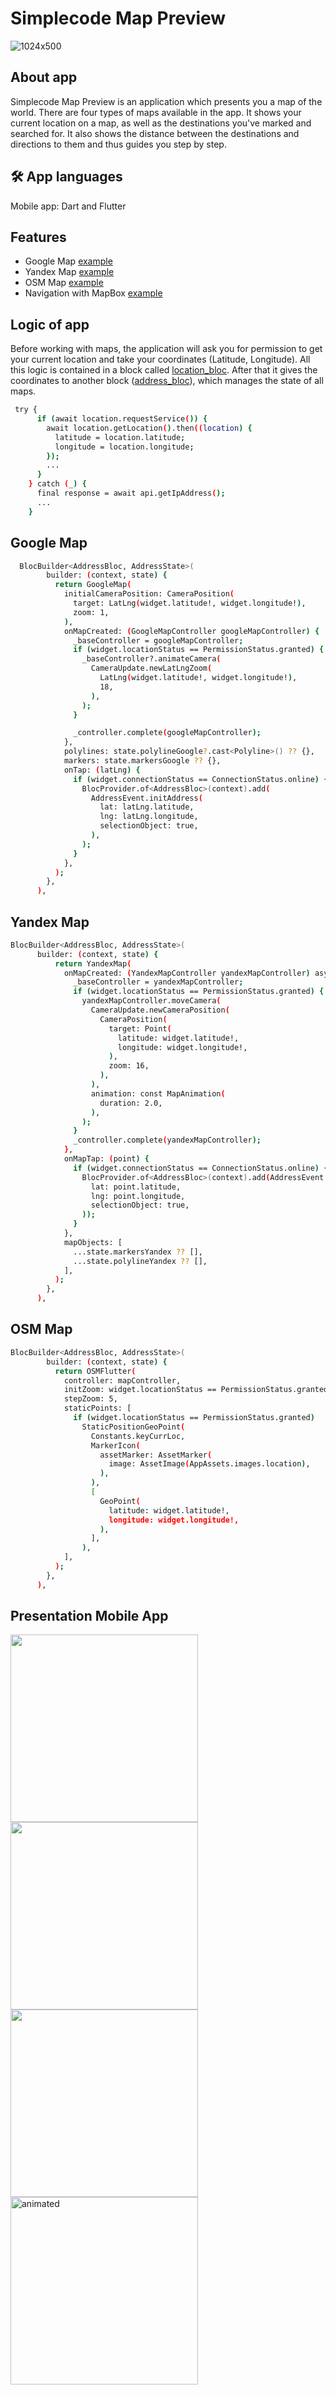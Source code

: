 
# Simplecode Map Preview

![1024x500](https://user-images.githubusercontent.com/36184953/217436095-92da8bd0-8eb4-42bd-b45e-73593d277295.png)

## About app
Simplecode Map Preview is an application which presents you a map of the world. There are four types of maps available in the app. It shows your current location on a map, as well as the destinations you've marked and searched for. It also shows the distance between the destinations and directions to them and thus guides you step by step.

## 🛠 App languages
Mobile app: Dart and Flutter

## Features
- Google Map [example](https://github.com/devsimplecode/map-mobile-flutter/blob/main/lib/features/maps/google_map/google_app_map.dart)
- Yandex Map [example](https://github.com/devsimplecode/map-mobile-flutter/blob/main/lib/features/maps/yandex_map/yandex_app_map.dart)
- OSM Map [example](https://github.com/devsimplecode/map-mobile-flutter/blob/main/lib/features/maps/osm_map/osm_app_map.dart)
- Navigation with MapBox [example](https://github.com/devsimplecode/map-mobile-flutter/blob/main/lib/features/map_screen.dart)

## Logic of app
Before working with maps, the application will ask you for permission to get your current location and take your coordinates (Latitude, Longitude). All this logic is contained in a block called [location_bloc](https://gitlab.com/simplecodedev/portfolio/flutter/flutter-map/portfolio-map-flutter/-/tree/main/lib/main_bloc/location_bloc). After that it gives the coordinates to another block ([address_bloc](https://gitlab.com/simplecodedev/portfolio/flutter/flutter-map/portfolio-map-flutter/-/tree/main/lib/main_bloc/address_bloc)), which manages the state of all maps.

```bash
 try {
      if (await location.requestService()) {
        await location.getLocation().then((location) {
          latitude = location.latitude;
          longitude = location.longitude;
        });
        ...
      }
    } catch (_) {
      final response = await api.getIpAddress();
      ...
    }
```

## Google Map
```bash
  BlocBuilder<AddressBloc, AddressState>(
        builder: (context, state) {
          return GoogleMap(
            initialCameraPosition: CameraPosition(
              target: LatLng(widget.latitude!, widget.longitude!),
              zoom: 1,
            ),
            onMapCreated: (GoogleMapController googleMapController) {
              _baseController = googleMapController;
              if (widget.locationStatus == PermissionStatus.granted) {
                _baseController?.animateCamera(
                  CameraUpdate.newLatLngZoom(
                    LatLng(widget.latitude!, widget.longitude!),
                    18,
                  ),
                );
              }

              _controller.complete(googleMapController);
            },
            polylines: state.polylineGoogle?.cast<Polyline>() ?? {},
            markers: state.markersGoogle ?? {},
            onTap: (latLng) {
              if (widget.connectionStatus == ConnectionStatus.online) {
                BlocProvider.of<AddressBloc>(context).add(
                  AddressEvent.initAddress(
                    lat: latLng.latitude,
                    lng: latLng.longitude,
                    selectionObject: true,
                  ),
                );
              }
            },
          );
        },
      ),
```

## Yandex Map
```bash
BlocBuilder<AddressBloc, AddressState>(
      builder: (context, state) {
          return YandexMap(
            onMapCreated: (YandexMapController yandexMapController) async {
              _baseController = yandexMapController;
              if (widget.locationStatus == PermissionStatus.granted) {
                yandexMapController.moveCamera(
                  CameraUpdate.newCameraPosition(
                    CameraPosition(
                      target: Point(
                        latitude: widget.latitude!,
                        longitude: widget.longitude!,
                      ),
                      zoom: 16,
                    ),
                  ),
                  animation: const MapAnimation(
                    duration: 2.0,
                  ),
                );
              }
              _controller.complete(yandexMapController);
            },
            onMapTap: (point) {
              if (widget.connectionStatus == ConnectionStatus.online) {
                BlocProvider.of<AddressBloc>(context).add(AddressEvent.initAddress(
                  lat: point.latitude,
                  lng: point.longitude,
                  selectionObject: true,
                ));
              }
            },
            mapObjects: [
              ...state.markersYandex ?? [],
              ...state.polylineYandex ?? [],
            ],
          );
        },
      ),
```

## OSM Map
```bash
BlocBuilder<AddressBloc, AddressState>(
        builder: (context, state) {
          return OSMFlutter(
            controller: mapController,
            initZoom: widget.locationStatus == PermissionStatus.granted ? 18 : 2,
            stepZoom: 5,
            staticPoints: [
              if (widget.locationStatus == PermissionStatus.granted)
                StaticPositionGeoPoint(
                  Constants.keyCurrLoc,
                  MarkerIcon(
                    assetMarker: AssetMarker(
                      image: AssetImage(AppAssets.images.location),
                    ),
                  ),
                  [
                    GeoPoint(
                      latitude: widget.latitude!,
                      longitude: widget.longitude!,
                    ),
                  ],
                ),
            ],
          );
        },
      ),
```

## Presentation Mobile App
<img src="https://user-images.githubusercontent.com/36184953/217462541-e7a8a654-ed24-41a1-bd9a-795ef22aa8e7.png" width="300px" /> <img src="https://user-images.githubusercontent.com/36184953/217467700-59cb7498-3285-423e-acf1-07fc92663760.png" width="300px" /> 
<img src="https://user-images.githubusercontent.com/36184953/217474378-ec493f48-df4d-4670-b4bd-dbf98f07df41.png" width="300px" /> <img src="https://github.com/devsimplecode/map-mobile-flutter/blob/main/assets/Simulator%20Screen%20Recording%20-%20iPhone%2014%20Pro%20Max%20-%202023-02-08%20at%2012.21.42.gif" alt="animated" width="300px" />